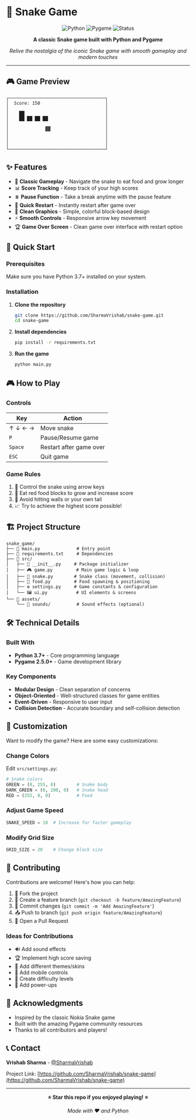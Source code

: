# 🐍 Snake Game

<div align="center">
  
  ![Python](https://img.shields.io/badge/Python-3.7+-blue.svg)
  ![Pygame](https://img.shields.io/badge/Pygame-2.5.0+-green.svg)
  ![Status](https://img.shields.io/badge/Status-Complete-success.svg)

  **A classic Snake game built with Python and Pygame**
  
  *Relive the nostalgia of the iconic Snake game with smooth gameplay and modern touches*

</div>

---

## 🎮 Game Preview

```
┌─────────────────────────────────────┐
│  Score: 150                         │
│                                     │
│    ██                               │
│    ██ ██ ██ ██                      │
│                                     │
│              ▓▓                     │
│                                     │
│                                     │
│                                     │
└─────────────────────────────────────┘
```

## ✨ Features

- 🎯 **Classic Gameplay** - Navigate the snake to eat food and grow longer
- 📊 **Score Tracking** - Keep track of your high scores
- ⏸️ **Pause Function** - Take a break anytime with the pause feature
- 🔄 **Quick Restart** - Instantly restart after game over
- 🎨 **Clean Graphics** - Simple, colorful block-based design
- ⚡ **Smooth Controls** - Responsive arrow key movement
- 🏆 **Game Over Screen** - Clean game over interface with restart option

## 🚀 Quick Start

### Prerequisites

Make sure you have Python 3.7+ installed on your system.

### Installation

1. **Clone the repository**
   ```bash
   git clone https://github.com/SharmaVrishab/snake-game.git
   cd snake-game
   ```

2. **Install dependencies**
   ```bash
   pip install -r requirements.txt
   ```
   
3. **Run the game**
   ```bash
   python main.py
   ```

## 🎮 How to Play

### Controls
| Key | Action |
|-----|--------|
| ↑ ↓ ← → | Move snake |
| `P` | Pause/Resume game |
| `Space` | Restart after game over |
| `ESC` | Quit game |

### Game Rules
1. 🐍 Control the snake using arrow keys
2. 🍎 Eat red food blocks to grow and increase score
3. 🚫 Avoid hitting walls or your own tail
4. 📈 Try to achieve the highest score possible!

## 🏗️ Project Structure

```
snake_game/
├── 📄 main.py              # Entry point
├── 📄 requirements.txt     # Dependencies
├── 📂 src/
│   ├── 🔧 __init__.py     # Package initializer
│   ├── 🎮 game.py         # Main game logic & loop
│   ├── 🐍 snake.py        # Snake class (movement, collision)
│   ├── 🍎 food.py         # Food spawning & positioning
│   ├── ⚙️ settings.py     # Game constants & configuration
│   └── 🖼️ ui.py           # UI elements & screens
└── 📂 assets/
    └── 📂 sounds/          # Sound effects (optional)
```

## 🛠️ Technical Details

### Built With
- **Python 3.7+** - Core programming language
- **Pygame 2.5.0+** - Game development library

### Key Components
- **Modular Design** - Clean separation of concerns
- **Object-Oriented** - Well-structured classes for game entities
- **Event-Driven** - Responsive to user input
- **Collision Detection** - Accurate boundary and self-collision detection

## 🎨 Customization

Want to modify the game? Here are some easy customizations:

### Change Colors
Edit `src/settings.py`:
```python
# Snake colors
GREEN = (0, 255, 0)        # Snake body
DARK_GREEN = (0, 200, 0)   # Snake head
RED = (255, 0, 0)          # Food
```

### Adjust Game Speed
```python
SNAKE_SPEED = 10  # Increase for faster gameplay
```

### Modify Grid Size
```python
GRID_SIZE = 20    # Change block size
```

## 🤝 Contributing

Contributions are welcome! Here's how you can help:

1. 🍴 Fork the project
2. 🌟 Create a feature branch (`git checkout -b feature/AmazingFeature`)
3. 💾 Commit changes (`git commit -m 'Add AmazingFeature'`)
4. 📤 Push to branch (`git push origin feature/AmazingFeature`)
5. 🔄 Open a Pull Request

### Ideas for Contributions
- 🔊 Add sound effects
- 🏆 Implement high score saving
- 🎨 Add different themes/skins
- 📱 Add mobile controls
- 🏅 Create difficulty levels
- 💫 Add power-ups

## 🙏 Acknowledgments

- Inspired by the classic Nokia Snake game
- Built with the amazing Pygame community resources
- Thanks to all contributors and players!

## 📞 Contact

**Vrishab Sharma** - [@SharmaVrishab](https://github.com/SharmaVrishab)

Project Link: [https://github.com/SharmaVrishab/snake-game](https://github.com/SharmaVrishab/snake-game)

---

<div align="center">
  
  **⭐ Star this repo if you enjoyed playing! ⭐**
  
  *Made with ❤️ and Python*

</div>
